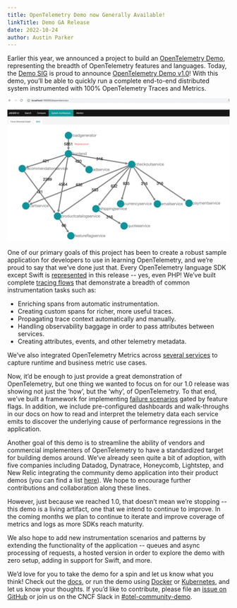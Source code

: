 ```yaml
---
title: OpenTelemetry Demo now Generally Available!
linkTitle: Demo GA Release
date: 2022-10-24
author: Austin Parker
---
```


Earlier this year, we announced a project to build an
[OpenTelemetry Demo](/blog/2022/demo-announcement/), representing the breadth of
OpenTelemetry features and languages. Today, the
[Demo SIG](https://cloud-native.slack.com/archives/C03B4CWV4DA) is proud to
announce
[OpenTelemetry Demo v1.0](https://github.com/open-telemetry/opentelemetry-demo/tree/v1.0.0)!
With this demo, you’ll be able to quickly run a complete end-to-end distributed
system instrumented with 100% OpenTelemetry Traces and Metrics.

![The system architecture of the demo application represented as directed acyclic graph in Jaeger UI](sytem-architecture.png)

One of our primary goals of this project has been to create a robust sample
application for developers to use in learning OpenTelemetry, and we’re proud to
say that we’ve done just that. Every OpenTelemetry language SDK except Swift is
[represented](/docs/demo/service-table/) in this release -- yes, even PHP! We’ve
built complete [tracing flows](/docs/demo/telemetry-features/trace-coverage/)
that demonstrate a breadth of common instrumentation tasks such as:

- Enriching spans from automatic instrumentation.
- Creating custom spans for richer, more useful traces.
- Propagating trace context automatically and manually.
- Handling observability baggage in order to pass attributes between services.
- Creating attributes, events, and other telemetry metadata.

We’ve also integrated OpenTelemetry Metrics across
[several services](/docs/demo/telemetry-features/metric-coverage/) to capture
runtime and business metric use cases.

Now, it’d be enough to just provide a great demonstration of OpenTelemetry, but
one thing we wanted to focus on for our 1.0 release was showing not just the
‘how’, but the ‘why’, of OpenTelemetry. To that end, we’ve built a framework for
implementing [failure scenarios](/docs/demo/#scenarios) gated by feature flags.
In addition, we include pre-configured dashboards and walk-throughs in our docs
on how to read and interpret the telemetry data each service emits to discover
the underlying cause of performance regressions in the application.

Another goal of this demo is to streamline the ability of vendors and commercial
implementers of OpenTelemetry to have a standardized target for building demos
around. We’ve already seen quite a bit of adoption, with five companies
including Datadog, Dynatrace, Honeycomb, Lightstep, and New Relic integrating
the community demo application into their product demos (you can find a list
[here](https://github.com/open-telemetry/opentelemetry-demo#demos-featuring-the-astronomy-shop)).
We hope to encourage further contributions and collaboration along these lines.

However, just because we reached 1.0, that doesn’t mean we’re stopping -- this
demo is a living artifact, one that we intend to continue to improve. In the
coming months we plan to continue to iterate and improve coverage of metrics and
logs as more SDKs reach maturity.

We also hope to add new instrumentation scenarios and patterns by extending the
functionality of the application -- queues and async processing of requests, a
hosted version in order to explore the demo with zero setup, adding in support
for Swift, and more.

We’d love for you to take the demo for a spin and let us know what you think!
Check out the
[docs](https://github.com/open-telemetry/opentelemetry-demo/tree/main/docs#opentelemetry-demo-documentation),
or run the demo using [Docker](/docs/demo/docker-deployment/) or
[Kubernetes](/docs/demo/kubernetes-deployment/), and let us know your thoughts.
If you’d like to contribute, please file an
[issue on GitHub](https://github.com/open-telemetry/opentelemetry-demo/issues)
or join us on the CNCF Slack in
[#otel-community-demo](https://cloud-native.slack.com/archives/C03B4CWV4DA).

